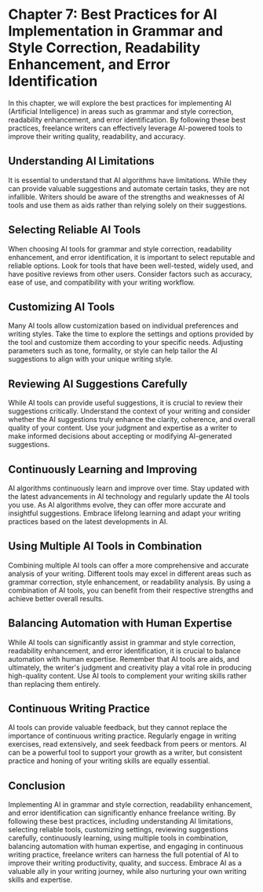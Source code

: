 Chapter 7: Best Practices for AI Implementation in Grammar and Style Correction, Readability Enhancement, and Error Identification
==================================================================================================================================

In this chapter, we will explore the best practices for implementing AI (Artificial Intelligence) in areas such as grammar and style correction, readability enhancement, and error identification. By following these best practices, freelance writers can effectively leverage AI-powered tools to improve their writing quality, readability, and accuracy.

Understanding AI Limitations
----------------------------

It is essential to understand that AI algorithms have limitations. While they can provide valuable suggestions and automate certain tasks, they are not infallible. Writers should be aware of the strengths and weaknesses of AI tools and use them as aids rather than relying solely on their suggestions.

Selecting Reliable AI Tools
---------------------------

When choosing AI tools for grammar and style correction, readability enhancement, and error identification, it is important to select reputable and reliable options. Look for tools that have been well-tested, widely used, and have positive reviews from other users. Consider factors such as accuracy, ease of use, and compatibility with your writing workflow.

Customizing AI Tools
--------------------

Many AI tools allow customization based on individual preferences and writing styles. Take the time to explore the settings and options provided by the tool and customize them according to your specific needs. Adjusting parameters such as tone, formality, or style can help tailor the AI suggestions to align with your unique writing style.

Reviewing AI Suggestions Carefully
----------------------------------

While AI tools can provide useful suggestions, it is crucial to review their suggestions critically. Understand the context of your writing and consider whether the AI suggestions truly enhance the clarity, coherence, and overall quality of your content. Use your judgment and expertise as a writer to make informed decisions about accepting or modifying AI-generated suggestions.

Continuously Learning and Improving
-----------------------------------

AI algorithms continuously learn and improve over time. Stay updated with the latest advancements in AI technology and regularly update the AI tools you use. As AI algorithms evolve, they can offer more accurate and insightful suggestions. Embrace lifelong learning and adapt your writing practices based on the latest developments in AI.

Using Multiple AI Tools in Combination
--------------------------------------

Combining multiple AI tools can offer a more comprehensive and accurate analysis of your writing. Different tools may excel in different areas such as grammar correction, style enhancement, or readability analysis. By using a combination of AI tools, you can benefit from their respective strengths and achieve better overall results.

Balancing Automation with Human Expertise
-----------------------------------------

While AI tools can significantly assist in grammar and style correction, readability enhancement, and error identification, it is crucial to balance automation with human expertise. Remember that AI tools are aids, and ultimately, the writer's judgment and creativity play a vital role in producing high-quality content. Use AI tools to complement your writing skills rather than replacing them entirely.

Continuous Writing Practice
---------------------------

AI tools can provide valuable feedback, but they cannot replace the importance of continuous writing practice. Regularly engage in writing exercises, read extensively, and seek feedback from peers or mentors. AI can be a powerful tool to support your growth as a writer, but consistent practice and honing of your writing skills are equally essential.

Conclusion
----------

Implementing AI in grammar and style correction, readability enhancement, and error identification can significantly enhance freelance writing. By following these best practices, including understanding AI limitations, selecting reliable tools, customizing settings, reviewing suggestions carefully, continuously learning, using multiple tools in combination, balancing automation with human expertise, and engaging in continuous writing practice, freelance writers can harness the full potential of AI to improve their writing productivity, quality, and success. Embrace AI as a valuable ally in your writing journey, while also nurturing your own writing skills and expertise.
